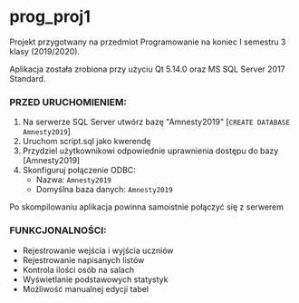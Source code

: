 # prog_proj1

Projekt przygotwany na przedmiot Programowanie na koniec I semestru 3 klasy (2019/2020).

Aplikacja została zrobiona przy użyciu Qt 5.14.0 oraz MS SQL Server 2017 Standard.


### PRZED URUCHOMIENIEM:
1. Na serwerze SQL Server utwórz bazę "Amnesty2019" [`CREATE DATABASE Amnesty2019`]
2. Uruchom script.sql jako kwerendę
3. Przydziel użytkownikowi odpowiednie uprawnienia dostępu do bazy [Amnesty2019]
4. Skonfiguruj połączenie ODBC:
   - Nazwa: `Amnesty2019`
   - Domyślna baza danych: `Amnesty2019`
    
Po skompilowaniu aplikacja powinna samoistnie połączyć się z serwerem


### FUNKCJONALNOŚCI:
  - Rejestrowanie wejścia i wyjścia uczniów
  - Rejestrowanie napisanych listów
  - Kontrola ilości osób na salach
  - Wyświetlanie podstawowych statystyk
  - Możliwość manualnej edycji tabel
